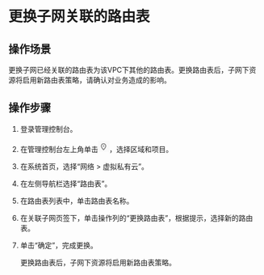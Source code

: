 # 更换子网关联的路由表<a name="vpc_route01_0008"></a>

## 操作场景<a name="zh-cn_topic_0212076963_s974a02c09b8e44f59dcc9335de2d030a"></a>

更换子网已经关联的路由表为该VPC下其他的路由表。更换路由表后，子网下资源将启用新路由表策略，请确认对业务造成的影响。

## 操作步骤<a name="zh-cn_topic_0212076963_section818161419224"></a>

1.  登录管理控制台。
2.  在管理控制台左上角单击![](figures/icon-region-4.png)，选择区域和项目。
3.  在系统首页，选择“网络 \> 虚拟私有云”。
4.  在左侧导航栏选择“路由表”。
5.  在路由表列表中，单击路由表名称。
6.  在关联子网页签下，单击操作列的“更换路由表”，根据提示，选择新的路由表。
7.  单击“确定”，完成更换。

    更换路由表后，子网下资源将启用新路由表策略。


